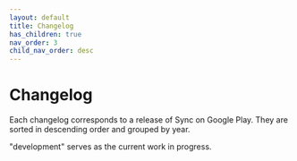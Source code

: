 ```yaml
---
layout: default
title: Changelog
has_children: true
nav_order: 3
child_nav_order: desc
---
```


# Changelog

Each changelog corresponds to a release of Sync on Google Play. They are sorted in descending order and grouped by year.

"development" serves as the current work in progress.
